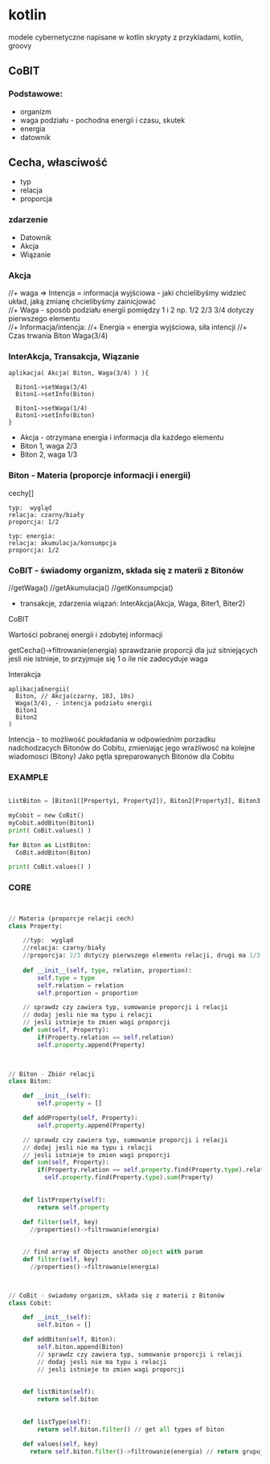 # kotlin
modele cybernetyczne napisane w kotlin skrypty z przykladami, kotlin, groovy



## CoBIT


### Podstawowe:

  + organizm
  + waga podziału - pochodna energii i czasu, skutek
  + energia
  + datownik
  

## Cecha, własciwość
  + typ
  + relacja
  + proporcja


### zdarzenie 

  + Datownik
  + Akcja
  + Wiązanie

  
### Akcja

  //+ waga => Intencja = informacja wyjściowa - jaki chcielibyśmy widzieć układ, jaką zmianę chcielibyśmy zainicjować   
  //+ Waga - sposób podziału energii pomiędzy 1 i 2 np. 1/2 2/3 3/4 dotyczy pierwszego elementu  
  //+ Informacja/intencja: 
  //+ Energia = energia wyjściowa, siła intencji
  //+ Czas trwania
  Biton
  Waga(3/4)


### InterAkcja, Transakcja, Wiązanie
  
    aplikacja( Akcja( Biton, Waga(3/4) ) ){
      
      Biton1->setWaga(3/4)
      Biton1->setInfo(Biton)
      
      Biton1->setWaga(1/4)
      Biton1->setInfo(Biton)
    }
    
  + Akcja - otrzymana energia i informacja dla każdego elementu  
  + Biton 1, waga 2/3
  + Biton 2, waga 1/3
  
  

### Biton - Materia (proporcje informacji i energii)
  
  cechy[]
    
    typ:  wygląd
    relacja: czarny/biały
    proporcja: 1/2
    
    typ: energia:
    relacja: akumulacja/konsumpcja
    proporcja: 1/2
  
  


### CoBIT - świadomy organizm, składa się z materii z Bitonów
  
  //getWaga()
  //getAkumulacja()
  //getKonsumpcja()
  
  + transakcje, zdarzenia wiązań: 
    InterAkcja(Akcja, Waga, Biter1, Biter2)
  
  
  
  
  
CoBIT

  Wartości pobranej energii i zdobytej informacji
  
  getCecha()->filtrowanie(energia)
  sprawdzanie proporcji dla już sitniejących
  jesli nie istnieje, to przyjmuje się 1 o ile nie zadecyduje waga
  

  Interakcja

    aplikacjaEnergii(
      Biton, // Akcja(czarny, 10J, 10s)
      Waga(3/4), - intencja podziału energii
      Biton1
      Biton2
    )
    
    

Intencja -  to możliwość poukładania w odpowiednim porzadku nadchodzacych Bitonów do Cobitu, zmieniając jego wrażliwosć na kolejne wiadomosci (Bitony)
Jako pętla spreparowanych Bitonów dla Cobitu

### EXAMPLE

```python

ListBiton = [Biton1([Property1, Property2]), Biton2[Property3], Biton3[Property4]]

myCobit = new CoBit()
myCobit.addBiton(Biton1)
print( CoBit.values() )

for Biton as ListBiton:
  CoBit.addBiton(Biton)

print( CoBit.values() )

```


### CORE

```python


// Materia (proporcje relacji cech)
class Property:

    //typ:  wygląd
    //relacja: czarny/biały
    //proporcja: 2/3 dotyczy pierwszego elementu relacji, drugi ma 1/3
    
    def __init__(self, type, relation, proportion):
        self.type = type        
        self.relation = relation
        self.proportion = proportion

    // sprawdz czy zawiera typ, sumowanie proporcji i relacji
    // dodaj jesli nie ma typu i relacji
    // jesli istnieje to zmien wagi proporcji
    def sum(self, Property):
        if(Property.relation == self.relation)
        self.property.append(Property)
        


// Biton - Zbiór relacji
class Biton:

    def __init__(self):        
        self.property = []        

    def addProperty(self, Property):
        self.property.append(Property)

    // sprawdz czy zawiera typ, sumowanie proporcji i relacji
    // dodaj jesli nie ma typu i relacji
    // jesli istnieje to zmien wagi proporcji
    def sum(self, Property):
        if(Property.relation == self.property.find(Property.type).relation)        
          self.property.find(Property.type).sum(Property)
        
        
    def listProperty(self):
        return self.property
        
    def filter(self, key)
      //properties()->filtrowanie(energia)
      

    // find array of Objects another object with param 
    def filter(self, key)
      //properties()->filtrowanie(energia)      



// CoBit - świadomy organizm, składa się z materii z Bitonów
class Cobit:    

    def __init__(self):        
        self.biton = []        

    def addBiton(self, Biton):
        self.biton.append(Biton)
        // sprawdz czy zawiera typ, sumowanie proporcji i relacji
        // dodaj jesli nie ma typu i relacji
        // jesli istnieje to zmien wagi proporcji
        
    
    def listBiton(self):
        return self.biton
    
    
    def listType(self):
        return self.biton.filter() // get all types of biton
        
    def values(self, key)
      return self.biton.filter()->filtrowanie(energia) // return grupuj po typach, zmien proporcje, jesli typy i relacje są te same
        
```        
  
